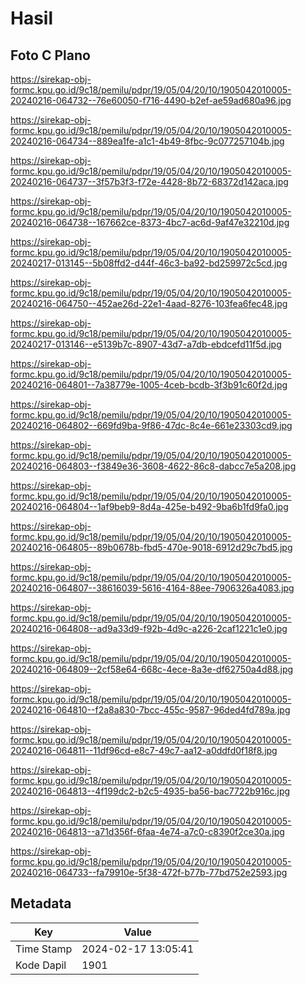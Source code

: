 # Hasil

## Foto C Plano

https://sirekap-obj-formc.kpu.go.id/9c18/pemilu/pdpr/19/05/04/20/10/1905042010005-20240216-064732--76e60050-f716-4490-b2ef-ae59ad680a96.jpg

https://sirekap-obj-formc.kpu.go.id/9c18/pemilu/pdpr/19/05/04/20/10/1905042010005-20240216-064734--889ea1fe-a1c1-4b49-8fbc-9c077257104b.jpg

https://sirekap-obj-formc.kpu.go.id/9c18/pemilu/pdpr/19/05/04/20/10/1905042010005-20240216-064737--3f57b3f3-f72e-4428-8b72-68372d142aca.jpg

https://sirekap-obj-formc.kpu.go.id/9c18/pemilu/pdpr/19/05/04/20/10/1905042010005-20240216-064738--167662ce-8373-4bc7-ac6d-9af47e32210d.jpg

https://sirekap-obj-formc.kpu.go.id/9c18/pemilu/pdpr/19/05/04/20/10/1905042010005-20240217-013145--5b08ffd2-d44f-46c3-ba92-bd259972c5cd.jpg

https://sirekap-obj-formc.kpu.go.id/9c18/pemilu/pdpr/19/05/04/20/10/1905042010005-20240216-064750--452ae26d-22e1-4aad-8276-103fea6fec48.jpg

https://sirekap-obj-formc.kpu.go.id/9c18/pemilu/pdpr/19/05/04/20/10/1905042010005-20240217-013146--e5139b7c-8907-43d7-a7db-ebdcefd11f5d.jpg

https://sirekap-obj-formc.kpu.go.id/9c18/pemilu/pdpr/19/05/04/20/10/1905042010005-20240216-064801--7a38779e-1005-4ceb-bcdb-3f3b91c60f2d.jpg

https://sirekap-obj-formc.kpu.go.id/9c18/pemilu/pdpr/19/05/04/20/10/1905042010005-20240216-064802--669fd9ba-9f86-47dc-8c4e-661e23303cd9.jpg

https://sirekap-obj-formc.kpu.go.id/9c18/pemilu/pdpr/19/05/04/20/10/1905042010005-20240216-064803--f3849e36-3608-4622-86c8-dabcc7e5a208.jpg

https://sirekap-obj-formc.kpu.go.id/9c18/pemilu/pdpr/19/05/04/20/10/1905042010005-20240216-064804--1af9beb9-8d4a-425e-b492-9ba6b1fd9fa0.jpg

https://sirekap-obj-formc.kpu.go.id/9c18/pemilu/pdpr/19/05/04/20/10/1905042010005-20240216-064805--89b0678b-fbd5-470e-9018-6912d29c7bd5.jpg

https://sirekap-obj-formc.kpu.go.id/9c18/pemilu/pdpr/19/05/04/20/10/1905042010005-20240216-064807--38616039-5616-4164-88ee-7906326a4083.jpg

https://sirekap-obj-formc.kpu.go.id/9c18/pemilu/pdpr/19/05/04/20/10/1905042010005-20240216-064808--ad9a33d9-f92b-4d9c-a226-2caf1221c1e0.jpg

https://sirekap-obj-formc.kpu.go.id/9c18/pemilu/pdpr/19/05/04/20/10/1905042010005-20240216-064809--2cf58e64-668c-4ece-8a3e-df62750a4d88.jpg

https://sirekap-obj-formc.kpu.go.id/9c18/pemilu/pdpr/19/05/04/20/10/1905042010005-20240216-064810--f2a8a830-7bcc-455c-9587-96ded4fd789a.jpg

https://sirekap-obj-formc.kpu.go.id/9c18/pemilu/pdpr/19/05/04/20/10/1905042010005-20240216-064811--11df96cd-e8c7-49c7-aa12-a0ddfd0f18f8.jpg

https://sirekap-obj-formc.kpu.go.id/9c18/pemilu/pdpr/19/05/04/20/10/1905042010005-20240216-064813--4f199dc2-b2c5-4935-ba56-bac7722b916c.jpg

https://sirekap-obj-formc.kpu.go.id/9c18/pemilu/pdpr/19/05/04/20/10/1905042010005-20240216-064813--a71d356f-6faa-4e74-a7c0-c8390f2ce30a.jpg

https://sirekap-obj-formc.kpu.go.id/9c18/pemilu/pdpr/19/05/04/20/10/1905042010005-20240216-064733--fa79910e-5f38-472f-b77b-77bd752e2593.jpg


## Metadata

| Key        | Value               |
| ---------- | ------------------- |
| Time Stamp | 2024-02-17 13:05:41 |
| Kode Dapil | 1901                |



